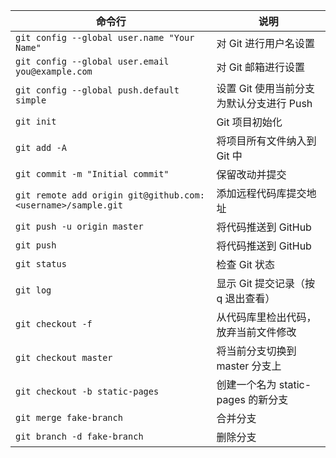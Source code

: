 命令行 | 说明
------|------
`git config --global user.name "Your Name"` | 对 Git 进行用户名设置
`git config --global user.email you@example.com` | 对 Git 邮箱进行设置
`git config --global push.default simple` | 设置 Git 使用当前分支为默认分支进行 Push
`git init` | Git 项目初始化
`git add -A` | 将项目所有文件纳入到 Git 中
`git commit -m "Initial commit"` | 保留改动并提交
`git remote add origin git@github.com:<username>/sample.git` | 添加远程代码库提交地址
`git push -u origin master` | 将代码推送到 GitHub
`git push` | 将代码推送到 GitHub
`git status` | 检查 Git 状态
`git log` | 显示 Git 提交记录（按 q 退出查看）
`git checkout -f` | 从代码库里检出代码，放弃当前文件修改
`git checkout master` | 将当前分支切换到 master 分支上
`git checkout -b static-pages` | 创建一个名为 static-pages 的新分支
`git merge fake-branch` | 合并分支
`git branch -d fake-branch` | 删除分支
